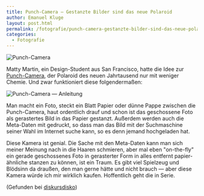 ```yaml
---
title: Punch-Camera — Gestanzte Bilder sind das neue Polaroid
author: Emanuel Kluge
layout: post.html
permalink: /fotografie/punch-camera-gestanzte-bilder-sind-das-neue-polaroid/
categories:
  - Fotografie
---
```


<noscript data-src="/wp-content/uploads/2009/10/punch-camera-480x370.jpg" data-alt="Punch-Camera">
<img src="/wp-content/uploads/2009/10/punch-camera-480x370.jpg" alt="Punch-Camera">
</noscript>

Matty Martin, ein Design-Student aus San Francisco, hatte die Idee zur [Punch-Camera][punch_camera], der Polaroid des neuen Jahrtausend nur mit weniger Chemie. Und zwar funktioniert diese folgendermaßen:

<noscript data-src="/wp-content/uploads/2009/10/punch-camera\_-\_anleitung-480x370.jpg" data-alt="Punch-Camera &mdash; Anleitung">
<img src="/wp-content/uploads/2009/10/punch-camera\_-\_anleitung-480x370.jpg" alt="Punch-Camera &mdash; Anleitung">
</noscript>

Man macht ein Foto, steckt ein Blatt Papier oder dünne Pappe zwischen die Punch-Camera, haut ordentlich drauf und schon ist das geschossene Foto als gerastertes Bild in das Papier gestanzt. Außerdem werden auch die Meta-Daten mit gedruckt, so dass man das Bild mit der Suchmaschine seiner Wahl im Internet suche kann, so es denn jemand hochgeladen hat.

Diese Kamera ist genial. Die Sache mit den Meta-Daten kann man sich meiner Meinung nach in die Haaren schmieren, aber mal eben "on-the-fly" ein gerade geschossenes Foto in gerasterter Form in alles entfernt papier-ähnliche stanzen zu können, ist ein Traum. Es gibt viel Spielzeug und Blödsinn da draußen, den man gerne hätte und nicht brauch &mdash; aber diese Kamera würde ich mir wirklich kaufen. Hoffentlich geht die in Serie.

(Gefunden bei [diskursdisko][diskursdisko])

[punch_camera]: http://www.coroflot.com/public/individual_set.asp?from_url=true&#038;individual_id=258968&#038;set_id=327969&#038;
[diskursdisko]: http://www.diskursdisko.de/2009/10/punch/
